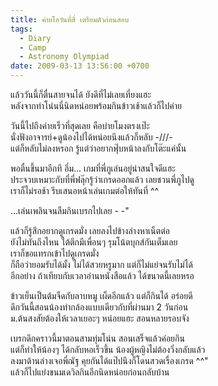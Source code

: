 ```yaml
---
title: ค่ายโอวันที่สี่ เตรียมตัวก่อนสอบ
tags:
  - Diary
  - Camp
  - Astronomy Olympiad
date: 2009-03-13 13:56:00 +0700
---
```


แล้ววันนี้ก็ตื่นสายจนได้ ยังดีที่ไม่เลยเที่ยงแฮะ  
หลังจากทำโน่นนี่นิดหน่อยพร้อมกินข้าวเช้าแล้วก็ไปค่าย

วันนี้ไปถึงค่ายเร็วที่สุดเลย คือบ่ายโมงตรงเป๊ะ  
นั่งฟังอาจารย์+ดูน้องไปได้หน่อยนึงแล้วก็หลับ -///-  
แต่ก็หลับไม่ลงหรอก รู้แต่ว่าอยากฟุ๊บหน้าลงกับโต๊ะแค่นั้น

พอตื่นขึ้นมาอีกที อึ่ม... เกมที่พี่ภูเล่นอยู่น่าสนใจดีแฮะ  
ประจวบเหมาะกับที่พี่ฟลุ๊กรู้ว่าเกรดออกแล้ว เลยชวนพี่ภูไปดู  
เราก็ไม่รอช้า รีบเสนอหน้าเล่นเกมต่อให้ทันที่ ^^

...เล่นเพลินจนลืมกินเบรกไปเลย - -"

แล้วก็รู้สึกอยากดูเกรดมั่ง เลยลงไปข้างล่างหาเน็ตต่อ  
ยังไม่ทันถึงไหน ใต้ตึกมีเพื่อนๆ รุมโน้ตบุกส์กันเต็มเลย  
เราก็ขอแทรกเข้าไปดูเกรดมั่ง  
ก็ถือว่ายอมรับได้มั้ง ไม่ได้สวยหรูมาก แต่ก็ไม่แย่จนรับไม่ได้  
อีกอย่าง ถ้าเทียบกับเวลาอ่านหนังสือแล้ว ได้ขนาดนี้เลยหรอ

ข้าวเย็นเป็นต้มจืดกับลาบหมู เผ็ดอีกแล้ว แต่ก็กินได้ อร่อยดี  
ดึกวันนี้สอนน้องทำกล้องแบบเดียวกับที่ผ่านมา 2 วันก่อน  
ม.ต้นสงสัยต้องให้เวลาเยอะๆ หน่อยแฮะ สอนหลายรอบจัง

เบรกดึกคราวนี้มาตอนสามทุ่มโน่น สอนเสร็จแล้วค่อยกิน  
แต่ก็ทำให้น้องๆ ได้กลับหอเร็วขึ้น น้องผู้หญิงไม่ต้องวิ่งกลับแล้ว  
ลงมาด้านล่างเจอพี่ณัฐ คุยกันได้แป๊ปนึงก็โดนสวดเรื่องเกรด ^^"  
แล้วก็ไปแย่งขนมเดวิลกินอีกนิดหน่อยก่อนกลับบ้าน
